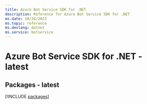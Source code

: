 ```yaml
---
title: Azure Bot Service SDK for .NET
description: Reference for Azure Bot Service SDK for .NET
ms.date: 10/26/2023
ms.topic: reference
ms.devlang: dotnet
ms.service: botservice
---
```

# Azure Bot Service SDK for .NET - latest
## Packages - latest
[!INCLUDE [packages](bot-service-index.md)]